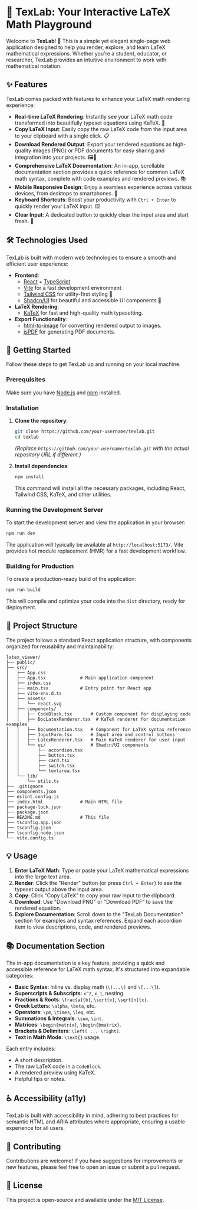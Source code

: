 # 🧪 TexLab: Your Interactive LaTeX Math Playground

Welcome to **TexLab**! 🎉 This is a simple yet elegant single-page web application designed to help you render, explore, and learn LaTeX mathematical expressions. Whether you're a student, educator, or researcher, TexLab provides an intuitive environment to work with mathematical notation.

## ✨ Features

TexLab comes packed with features to enhance your LaTeX math rendering experience:

*   **Real-time LaTeX Rendering**: Instantly see your LaTeX math code transformed into beautifully typeset equations using KaTeX. 🚀
*   **Copy LaTeX Input**: Easily copy the raw LaTeX code from the input area to your clipboard with a single click. 📋
*   **Download Rendered Output**: Export your rendered equations as high-quality images (PNG) or PDF documents for easy sharing and integration into your projects. 🖼️📄
*   **Comprehensive LaTeX Documentation**: An in-app, scrollable documentation section provides a quick reference for common LaTeX math syntax, complete with code examples and rendered previews. 📚
*   **Mobile Responsive Design**: Enjoy a seamless experience across various devices, from desktops to smartphones. 📱
*   **Keyboard Shortcuts**: Boost your productivity with `Ctrl + Enter` to quickly render your LaTeX input. ⌨️
*   **Clear Input**: A dedicated button to quickly clear the input area and start fresh. 🧹

## 🛠️ Technologies Used

TexLab is built with modern web technologies to ensure a smooth and efficient user experience:

*   **Frontend**:
    *   [React](https://react.dev/) + [TypeScript](https://www.typescriptlang.org/)
    *   [Vite](https://vitejs.dev/) for a fast development environment
    *   [Tailwind CSS](https://tailwindcss.com/) for utility-first styling 🎨
    *   [Shadcn/UI](https://ui.shadcn.com/) for beautiful and accessible UI components 💅
*   **LaTeX Rendering**:
    *   [KaTeX](https://katex.org/) for fast and high-quality math typesetting.
*   **Export Functionality**:
    *   [html-to-image](https://github.com/bubkoo/html-to-image) for converting rendered output to images.
    *   [jsPDF](https://github.com/parallax/jsPDF) for generating PDF documents.

## 🚀 Getting Started

Follow these steps to get TexLab up and running on your local machine.

### Prerequisites

Make sure you have [Node.js](https://nodejs.org/en/) and [npm](https://www.npmjs.com/) installed.

### Installation

1.  **Clone the repository**:
    ```bash
    git clone https://github.com/your-username/texlab.git
    cd texlab
    ```
    *(Replace `https://github.com/your-username/texlab.git` with the actual repository URL if different.)*

2.  **Install dependencies**:
    ```bash
    npm install
    ```
    This command will install all the necessary packages, including React, Tailwind CSS, KaTeX, and other utilities.

### Running the Development Server

To start the development server and view the application in your browser:

```bash
npm run dev
```

The application will typically be available at `http://localhost:5173/`. Vite provides hot module replacement (HMR) for a fast development workflow.

### Building for Production

To create a production-ready build of the application:

```bash
npm run build
```

This will compile and optimize your code into the `dist` directory, ready for deployment.

## 📂 Project Structure

The project follows a standard React application structure, with components organized for reusability and maintainability:

```
latex_viewer/
├── public/
├── src/
│   ├── App.css
│   ├── App.tsx             # Main application component
│   ├── index.css
│   ├── main.tsx            # Entry point for React app
│   ├── vite-env.d.ts
│   ├── assets/
│   │   └── react.svg
│   ├── components/
│   │   ├── CodeBlock.tsx       # Custom component for displaying code
│   │   ├── DocLatexRenderer.tsx  # KaTeX renderer for documentation examples
│   │   ├── Documentation.tsx   # Component for LaTeX syntax reference
│   │   ├── InputForm.tsx       # Input area and control buttons
│   │   ├── LatexRenderer.tsx   # Main KaTeX renderer for user input
│   │   └── ui/                 # Shadcn/UI components
│   │       ├── accordion.tsx
│   │       ├── button.tsx
│   │       ├── card.tsx
│   │       ├── switch.tsx
│   │       └── textarea.tsx
│   └── lib/
│       └── utils.ts
├── .gitignore
├── components.json
├── eslint.config.js
├── index.html              # Main HTML file
├── package-lock.json
├── package.json
├── README.md               # This file
├── tsconfig.app.json
├── tsconfig.json
├── tsconfig.node.json
└── vite.config.ts
```

## 💡 Usage

1.  **Enter LaTeX Math**: Type or paste your LaTeX mathematical expressions into the large text area.
2.  **Render**: Click the "Render" button (or press `Ctrl + Enter`) to see the typeset output above the input area.
3.  **Copy**: Click "Copy LaTeX" to copy your raw input to the clipboard.
4.  **Download**: Use "Download PNG" or "Download PDF" to save the rendered equation.
5.  **Explore Documentation**: Scroll down to the "TexLab Documentation" section for examples and syntax references.
    Expand each accordion item to view descriptions, code, and rendered previews.

## 📚 Documentation Section

The in-app documentation is a key feature, providing a quick and accessible reference for LaTeX math syntax. It's structured into expandable categories:

*   **Basic Syntax**: Inline vs. display math (`\(...\)` and `\[...\]`).
*   **Superscripts & Subscripts**: `x^2`, `x_1`, nesting.
*   **Fractions & Roots**: `\frac{a}{b}`, `\sqrt{x}`, `\sqrt[n]{x}`.
*   **Greek Letters**: `\alpha`, `\beta`, etc.
*   **Operators**: `\pm`, `\times`, `\leq`, etc.
*   **Summations & Integrals**: `\sum`, `\int`.
*   **Matrices**: `\begin{matrix}`, `\begin{bmatrix}`.
*   **Brackets & Delimiters**: `\left( ... \right)`.
*   **Text in Math Mode**: `\text{}` usage.

Each entry includes:
*   A short description.
*   The raw LaTeX code in a `CodeBlock`.
*   A rendered preview using KaTeX.
*   Helpful tips or notes.

## ♿ Accessibility (a11y)

TexLab is built with accessibility in mind, adhering to best practices for semantic HTML and ARIA attributes where appropriate, ensuring a usable experience for all users.

## 🤝 Contributing

Contributions are welcome! If you have suggestions for improvements or new features, please feel free to open an issue or submit a pull request.

## 📄 License

This project is open-source and available under the [MIT License](LICENSE).